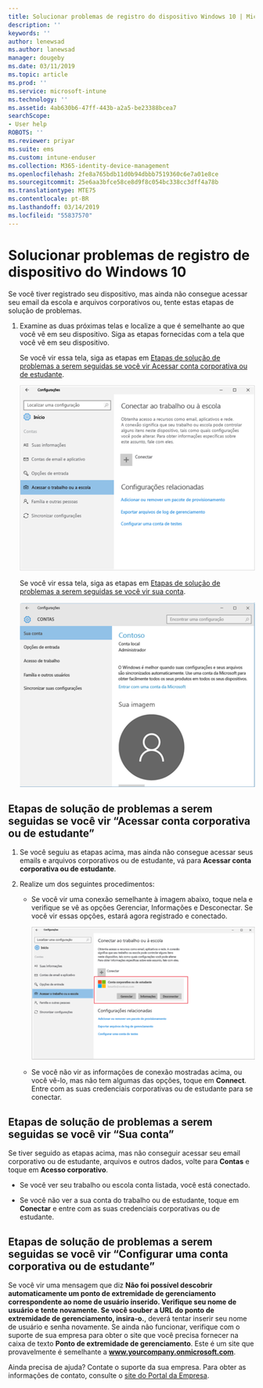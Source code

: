 ```yaml
---
title: Solucionar problemas de registro do dispositivo Windows 10 | Microsoft Docs
description: ''
keywords: ''
author: lenewsad
ms.author: lanewsad
manager: dougeby
ms.date: 03/11/2019
ms.topic: article
ms.prod: ''
ms.service: microsoft-intune
ms.technology: ''
ms.assetid: 4ab630b6-47ff-443b-a2a5-be23388bcea7
searchScope:
- User help
ROBOTS: ''
ms.reviewer: priyar
ms.suite: ems
ms.custom: intune-enduser
ms.collection: M365-identity-device-management
ms.openlocfilehash: 2fe8a765bdb11d0b94dbbb7519360c6e7a01e8ce
ms.sourcegitcommit: 25e6aa3bfce58ce8d9f8c054bc338cc3dff4a78b
ms.translationtype: MTE75
ms.contentlocale: pt-BR
ms.lasthandoff: 03/14/2019
ms.locfileid: "55837570"
---
```

# <a name="troubleshoot-your-windows-10-device-enrollment"></a>Solucionar problemas de registro de dispositivo do Windows 10
Se você tiver registrado seu dispositivo, mas ainda não consegue acessar seu email da escola e arquivos corporativos ou, tente estas etapas de solução de problemas.  

1.  Examine as duas próximas telas e localize a que é semelhante ao que você vê em seu dispositivo. Siga as etapas fornecidas com a tela que você vê em seu dispositivo.

    Se você vir essa tela, siga as etapas em [Etapas de solução de problemas a serem seguidas se você vir Acessar conta corporativa ou de estudante](#troubleshooting-steps-to-follow-if-you-see-access-work-or-school).

    ![settings-accounts-access-work-or-school](./media/w10-enroll-rs1-connect-to-work-or-school.png)

    Se você vir essa tela, siga as etapas em [Etapas de solução de problemas a serem seguidas se você vir sua conta](#troubleshooting-steps-to-follow-if-you-see-your-account).

    ![settings-accounts-your-account](./media/W10-enroll-2-accounts-your-account.png)

## <a name="troubleshooting-steps-to-follow-if-you-see-access-work-or-school"></a>Etapas de solução de problemas a serem seguidas se você vir “Acessar conta corporativa ou de estudante”

1. Se você seguiu as etapas acima, mas ainda não consegue acessar seus emails e arquivos corporativos ou de estudante, vá para **Acessar conta corporativa ou de estudante**.

2. Realize um dos seguintes procedimentos:

   - Se você vir uma conexão semelhante à imagem abaixo, toque nela e verifique se vê as opções Gerenciar, Informações e Desconectar. Se você vir essas opções, estará agora registrado e conectado.

     ![validate-successful-enrollment](./media/w10-enroll-rs1-validate-successful-enrollment.png)

   - Se você não vir as informações de conexão mostradas acima, ou você vê-lo, mas não tem algumas das opções, toque em **Connect**. Entre com as suas credenciais corporativas ou de estudante para se conectar.  

## <a name="troubleshooting-steps-to-follow-if-you-see-your-account"></a>Etapas de solução de problemas a serem seguidas se você vir “Sua conta”

Se tiver seguido as etapas acima, mas não conseguir acessar seu email corporativo ou de estudante, arquivos e outros dados, volte para **Contas** e toque em **Acesso corporativo**.

- Se você ver seu trabalho ou escola conta listada, você está conectado.  

- Se você não ver a sua conta do trabalho ou de estudante, toque em **Conectar** e entre com as suas credenciais corporativas ou de estudante.

## <a name="troubleshooting-steps-to-follow-if-you-see-set-up-a-work-or-school-account"></a>Etapas de solução de problemas a serem seguidas se você vir “Configurar uma conta corporativa ou de estudante”

Se você vir uma mensagem que diz <strong>Não foi possível descobrir automaticamente um ponto de extremidade de gerenciamento correspondente ao nome de usuário inserido. Verifique seu nome de usuário e tente novamente. Se você souber a URL do ponto de extremidade de gerenciamento, insira-o.</strong>, deverá tentar inserir seu nome de usuário e senha novamente. Se ainda não funcionar, verifique com o suporte de sua empresa para obter o site que você precisa fornecer na caixa de texto <strong>Ponto de extremidade de gerenciamento</strong>. Este é um site que provavelmente é semelhante a <strong>www.yourcompany.onmicrosoft.com</strong>.

Ainda precisa de ajuda? Contate o suporte da sua empresa. Para obter as informações de contato, consulte o [site do Portal da Empresa](https://go.microsoft.com/fwlink/?linkid=2010980).
